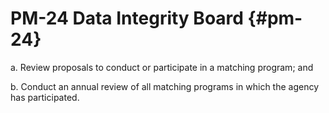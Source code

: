 # PM-24 Data Integrity Board {#pm-24}

a. Review proposals to conduct or participate in a matching program; and

b. Conduct an annual review of all matching programs in which the agency has participated.

